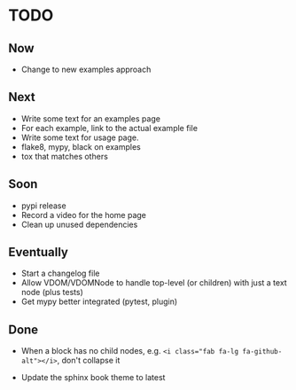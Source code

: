 # TODO

## Now

- Change to new examples approach

## Next

- Write some text for an examples page
- For each example, link to the actual example file
- Write some text for usage page.
- flake8, mypy, black on examples
- tox that matches others

## Soon

- pypi release
- Record a video for the home page
- Clean up unused dependencies

## Eventually

- Start a changelog file
- Allow VDOM/VDOMNode to handle top-level (or children) with just a text node (plus tests)
- Get mypy better integrated (pytest, plugin)

## Done

- When a block has no child nodes, e.g. `<i class="fab fa-lg fa-github-alt"></i>`, 
  don't collapse it

- Update the sphinx book theme to latest

